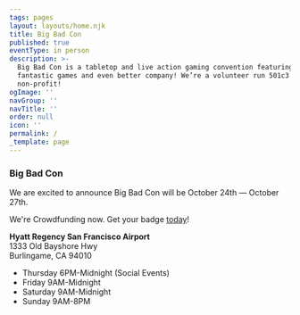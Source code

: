 ```yaml
---
tags: pages
layout: layouts/home.njk
title: Big Bad Con
published: true
eventType: in person
description: >-
  Big Bad Con is a tabletop and live action gaming convention featuring
  fantastic games and even better company! We’re a volunteer run 501c3
  non-profit!
ogImage: ''
navGroup: ''
navTitle: ''
order: null
icon: ''
permalink: /
_template: page
---
```


### Big Bad Con

We are excited to announce Big Bad Con will be October 24th — October 27th.

We're Crowdfunding now. Get your badge [today](https://www.backerkit.com/c/projects/big-bad-con-inc/big-bad-con-2024/?ref=website)!

**Hyatt Regency San Francisco Airport**\
1333 Old Bayshore Hwy\
Burlingame, CA 94010

* Thursday 6PM-Midnight (Social Events)
* Friday 9AM-Midnight
* Saturday 9AM-Midnight
* Sunday 9AM-8PM

